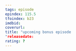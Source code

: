 ```yaml
---
tags: episode
epindex: 115.5
tfoindex: b23
imdbid: 
coverurl: 
title: "upcoming bonus episode
"releasedate: 
rating: ?
---
```


